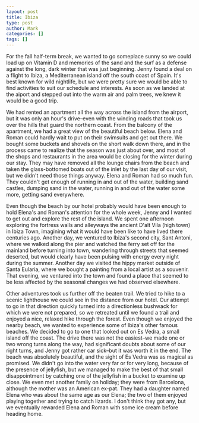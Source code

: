 ```yaml
---
layout: post
title: Ibiza
type: post
author: Mark
categories: []
tags: []
---
```


For the fall half-term break, we wanted to go someplace sunny so we could load up on Vitamin D and memories of the sand and the surf as a defense against the long, dark winter that was just beginning.  Jenny found a deal on a flight to Ibiza, a Mediterranean island off the south coast of Spain.  It's best known for wild nightlife, but we were pretty sure we would be able to find activities to suit our schedule and interests.  As soon as we landed at the aiport and stepped out into the warm air and palm trees, we knew it would be a good trip.

We had rented an apartment all the way across the island from the airport, but it was only an hour's drive&ndash;even with the winding roads that took us over the hills that guard the northern coast.  From the balcony of the apartment, we had a great view of the beautiful beach below.  Elena and Roman could hardly wait to put on their swimsuits and get out there.  We bought some buckets and shovels on the short walk down there, and in the process came to realize that the season was just about over, and most of the shops and restaurants in the area would be closing for the winter during our stay.  They may have removed all the lounge chairs from the beach and taken the glass-bottomed boats out of the inlet by the last day of our visit, but we didn't need those things anyway.  Elena and Roman had so much fun.  They couldn't get enough of running in and out of the water, building sand castles, dumping sand in the water, running in and out of the water some more, getting sand everywhere.  

Even though the beach by our hotel probably would have been enough to hold Elena's and Roman's attention for the whole week, Jenny and I wanted to get out and explore the rest of the island.  We spent one afternoon exploring the fortress walls and alleyways the ancient D'alt Vila (high town) in Ibiza Town, imagining what it would have been like to have lived there centuries ago.  Another day, we ventured to Ibiza's second city, Sant Antoni, where we walked along the pier and watched the ferry set off for the mainland before turning into town, wandering through streets that seemed deserted, but would clearly have been pulsing with energy every night during the summer.  Another day we visited the hippy market outside of Santa Eularia, where we bought a painting from a local artist as a souvenir.  That evening, we ventured into the town and found a place that seemed to be less affected by the seasonal changes we had observed elsewhere.

Other adventures took us further off the beaten trail.  We tried to hike to a scenic lighthouse we could see in the distance from our hotel.  Our attempt to go in that direction quickly turned into a directionless bushwack for which we were not prepared, so we retreated until we found a trail and enjoyed a nice, relaxed hike through the forest.  Even though we enjoyed the nearby beach, we wanted to experience some of Ibiza's other famous beaches.  We decided to go to one that looked out on Es Vedra, a small island off the coast.  The drive there was not the easiest&ndash;we made one or two wrong turns along the way, had significant doubts about some of our right turns, and Jenny got rather car sick&ndash;but it was worth it in the end.  The beach was absolutely beautiful, and the sight of Es Vedra was as magical as promised.  We didn't go into the water very far or for very long, because of the presence of jellyfish, but we managed to make the best of that small disappointment by catching one of the jellyfish in a bucket to examine up close.  We even met another family on holiday; they were from Barcelona, although the mother was an American ex-pat.  They had a daughter named Elena who was about the same age as our Elena; the two of them enjoyed playing together and trying to catch lizards.  I don't think they got any, but we eventually rewarded Elena and Roman with some ice cream before heading home.  

